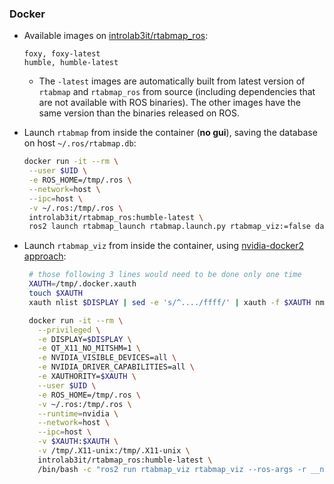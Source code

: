 ### Docker

* Available images on [introlab3it/rtabmap_ros](https://hub.docker.com/r/introlab3it/rtabmap_ros/):
    ```
    foxy, foxy-latest
    humble, humble-latest
    ```
    * The `-latest` images are automatically built from latest version of `rtabmap` and `rtabmap_ros` from source (including dependencies that are not available with ROS binaries). The other images have the same version than the binaries released on ROS. 


* Launch `rtabmap` from inside the container (**no gui**), saving the database on host `~/.ros/rtabmap.db`:
    ```bash
    docker run -it --rm \
     --user $UID \
     -e ROS_HOME=/tmp/.ros \
     --network=host \
     --ipc=host \
     -v ~/.ros:/tmp/.ros \
     introlab3it/rtabmap_ros:humble-latest \
     ros2 launch rtabmap_launch rtabmap.launch.py rtabmap_viz:=false database_path:=/tmp/.ros/rtabmap.db rtabmap_args:="--delete_db_on_start"
   ```
   
* Launch `rtabmap_viz` from inside the container, using [nvidia-docker2 approach](http://wiki.ros.org/docker/Tutorials/Hardware%20Acceleration#nvidia-docker2):

   ```bash
    # those following 3 lines would need to be done only one time
    XAUTH=/tmp/.docker.xauth
    touch $XAUTH
    xauth nlist $DISPLAY | sed -e 's/^..../ffff/' | xauth -f $XAUTH nmerge -

    docker run -it --rm \
      --privileged \
      -e DISPLAY=$DISPLAY \
      -e QT_X11_NO_MITSHM=1 \
      -e NVIDIA_VISIBLE_DEVICES=all \
      -e NVIDIA_DRIVER_CAPABILITIES=all \
      -e XAUTHORITY=$XAUTH \
      --user $UID \
      -e ROS_HOME=/tmp/.ros \
      -v ~/.ros:/tmp/.ros \
      --runtime=nvidia \
      --network=host \
      --ipc=host \
      -v $XAUTH:$XAUTH \
      -v /tmp/.X11-unix:/tmp/.X11-unix \
      introlab3it/rtabmap_ros:humble-latest \
      /bin/bash -c "ros2 run rtabmap_viz rtabmap_viz --ros-args -r __ns:=/rtabmap"
    ```

